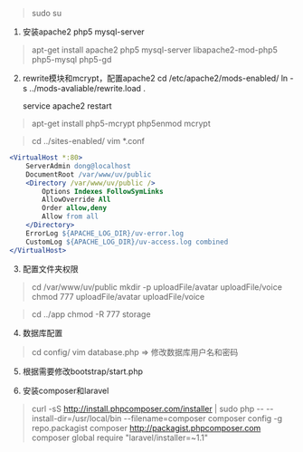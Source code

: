 > sudo su

1. 安装apache2 php5 mysql-server
> apt-get install apache2 php5 mysql-server libapache2-mod-php5 php5-mysql php5-gd

2. rewrite模块和mcrypt，配置apache2
	cd /etc/apache2/mods-enabled/
	ln -s ../mods-avaliable/rewrite.load .

	service apache2 restart

> apt-get install php5-mcrypt
> php5enmod mcrypt

> cd ../sites-enabled/
> vim \*.conf

```apache
<VirtualHost *:80>
	ServerAdmin dong@localhost
	DocumentRoot /var/www/uv/public
	<Directory /var/www/uv/public />
		Options Indexes FollowSymLinks
		AllowOverride All
		Order allow,deny
		Allow from all
	</Directory>
	ErrorLog ${APACHE_LOG_DIR}/uv-error.log
	CustomLog ${APACHE_LOG_DIR}/uv-access.log combined
</VirtualHost>
```


3. 配置文件夹权限

> cd /var/www/uv/public
> mkdir -p uploadFile/avatar uploadFile/voice
> chmod 777 uploadFile/avatar uploadFile/voice

> cd ../app
> chmod -R 777 storage

4. 数据库配置
> cd config/
> vim database.php => 修改数据库用户名和密码

5. 根据需要修改bootstrap/start.php

6. 安装composer和laravel
> curl -sS http://install.phpcomposer.com/installer | sudo php -- --install-dir=/usr/local/bin --filename=composer
> composer config -g repo.packagist composer http://packagist.phpcomposer.com
> composer global require "laravel/installer=~1.1"
